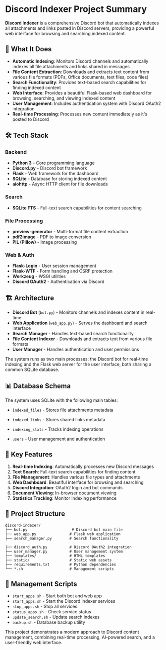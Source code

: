 # Discord Indexer Project Summary

**Discord Indexer** is a comprehensive Discord bot that automatically indexes all attachments and links posted in Discord servers, providing a powerful web interface for browsing and searching indexed content.

## 🎯 What It Does

- **Automatic Indexing**: Monitors Discord channels and automatically indexes all file attachments and links shared in messages
- **File Content Extraction**: Downloads and extracts text content from various file formats (PDFs, Office documents, text files, code files)
- **Search Functionality**: Provides text-based search capabilities for finding indexed content
- **Web Interface**: Provides a beautiful Flask-based web dashboard for browsing, searching, and viewing indexed content
- **User Management**: Includes authentication system with Discord OAuth2 integration
- **Real-time Processing**: Processes new content immediately as it's posted to Discord

## 🛠️ Tech Stack

### Backend
- **Python 3** - Core programming language
- **Discord.py** - Discord bot framework
- **Flask** - Web framework for the dashboard
- **SQLite** - Database for storing indexed content
- **aiohttp** - Async HTTP client for file downloads

### Search
- **SQLite FTS** - Full-text search capabilities for content searching

### File Processing
- **preview-generator** - Multi-format file content extraction
- **pdf2image** - PDF to image conversion
- **PIL (Pillow)** - Image processing

### Web & Auth
- **Flask-Login** - User session management
- **Flask-WTF** - Form handling and CSRF protection
- **Werkzeug** - WSGI utilities
- **Discord OAuth2** - Authentication via Discord

## 🏗️ Architecture

- **Discord Bot** (`bot.py`) - Monitors channels and indexes content in real-time
- **Web Application** (`web_app.py`) - Serves the dashboard and search interface
- **Search Manager** - Handles text-based search functionality
- **File Content Indexer** - Downloads and extracts text from various file formats
- **User Manager** - Handles authentication and user permissions

The system runs as two main processes: the Discord bot for real-time indexing and the Flask web server for the user interface, both sharing a common SQLite database.

## 📊 Database Schema

The system uses SQLite with the following main tables:
- `indexed_files` - Stores file attachments metadata
- `indexed_links` - Stores shared links metadata

- `indexing_stats` - Tracks indexing operations
- `users` - User management and authentication

## 🚀 Key Features

1. **Real-time Indexing**: Automatically processes new Discord messages
2. **Text Search**: Full-text search capabilities for finding content
3. **File Management**: Handles various file types and attachments
4. **Web Dashboard**: Beautiful interface for browsing and searching
5. **Discord Integration**: OAuth2 login and bot commands
6. **Document Viewing**: In-browser document viewing
8. **Statistics Tracking**: Monitor indexing performance

## 📁 Project Structure

```
discord-indexer/
├── bot.py                    # Discord bot main file
├── web_app.py               # Flask web application
├── search_manager.py        # Search functionality

├── discord_auth.py          # Discord OAuth2 integration
├── user_manager.py          # User management system
├── templates/               # HTML templates
├── static/                  # Static web assets
├── requirements.txt         # Python dependencies
└── *.sh                     # Management scripts
```

## 🔧 Management Scripts

- `start_apps.sh` - Start both bot and web app
- `start_apps.sh` - Start the Discord indexer services
- `stop_apps.sh` - Stop all services
- `status_apps.sh` - Check service status
- `update_search.sh` - Update search indexes
- `backup.sh` - Database backup utility

This project demonstrates a modern approach to Discord content management, combining real-time processing, AI-powered search, and a user-friendly web interface.